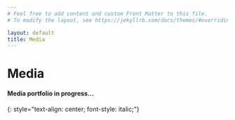 ```yaml
---
# Feel free to add content and custom Front Matter to this file.
# To modify the layout, see https://jekyllrb.com/docs/themes/#overriding-theme-defaults

layout: default
title: Media
---
```


# Media

#### Media portfolio in progress...
{: style="text-align: center; font-style: italic;"}
